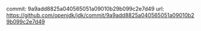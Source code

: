 commit: 9a9add8825a040565051a09010b29b099c2e7d49
url: https://github.com/openjdk/jdk/commit/9a9add8825a040565051a09010b29b099c2e7d49

